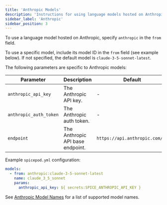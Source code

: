 ```yaml
---
title: 'Anthropic Models'
description: 'Instructions for using language models hosted on Anthropic with Spice.'
sidebar_label: 'Anthropic'
sidebar_position: 3
---
```


To use a language model hosted on Anthropic, specify `anthropic` in the `from` field.

To use a specific model, include its model ID in the `from` field (see example below). If not specified, the default model is `claude-3-5-sonnet-latest`.

The following parameters are specific to Anthropic models:

| Parameter              | Description                      | Default                        |
| ---------------------- | -------------------------------- | ------------------------------ |
| `anthropic_api_key`    | The Anthropic API key.           | -                              |
| `anthropic_auth_token` | The Anthropic auth token.        | -                              |
| `endpoint`             | The Anthropic API base endpoint. | `https://api.anthropic.com/v1` |

Example `spicepod.yml` configuration:

```yaml
models:
  - from: anthropic:claude-3-5-sonnet-latest
    name: claude_3_5_sonnet
    params:
      anthropic_api_key: ${ secrets:SPICE_ANTHROPIC_API_KEY }
```

See [Anthropic Model Names](https://docs.anthropic.com/en/docs/about-claude/models#model-names) for a list of supported model names.
